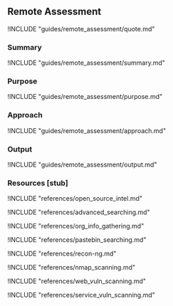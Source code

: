 ## Remote Assessment

!INCLUDE "guides/remote_assessment/quote.md"

### Summary

!INCLUDE "guides/remote_assessment/summary.md"

### Purpose

!INCLUDE "guides/remote_assessment/purpose.md"

### Approach

!INCLUDE "guides/remote_assessment/approach.md"

### Output

!INCLUDE "guides/remote_assessment/output.md"

### Resources [stub]

!INCLUDE "references/open_source_intel.md"

!INCLUDE "references/advanced_searching.md"

!INCLUDE "references/org_info_gathering.md"

!INCLUDE "references/pastebin_searching.md"

!INCLUDE "references/recon-ng.md"

!INCLUDE "references/nmap_scanning.md"

!INCLUDE "references/web_vuln_scanning.md"

!INCLUDE "references/service_vuln_scanning.md"
